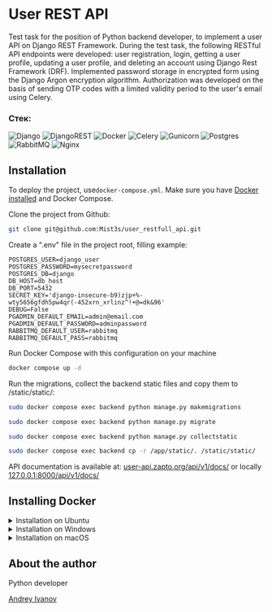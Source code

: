 # User REST API
Test task for the position of Python backend developer, to implement a user API on Django REST Framework. 
During the test task, the following RESTful API endpoints were developed: user registration, login, 
getting a user profile, updating a user profile, and deleting an account using Django Rest Framework (DRF). 
Implemented password storage in encrypted form using the Django Argon encryption algorithm. 
Authorization was developed on the basis of sending OTP codes with a limited validity period to the user's email 
using Celery.

### Стек:
![Django](https://img.shields.io/badge/django-%23092E20.svg?style=for-the-badge&logo=django&logoColor=white)
![DjangoREST](https://img.shields.io/badge/DJANGO-REST-ff1709?style=for-the-badge&logo=django&logoColor=white&color=ff1709&labelColor=gray)
![Docker](https://img.shields.io/badge/docker-%230db7ed.svg?style=for-the-badge&logo=docker&logoColor=white)
![Celery](https://img.shields.io/badge/celery-%23a9cc54.svg?style=for-the-badge&logo=celery&logoColor=ddf4a4)
![Gunicorn](https://img.shields.io/badge/gunicorn-%298729.svg?style=for-the-badge&logo=gunicorn&logoColor=white)
![Postgres](https://img.shields.io/badge/postgres-%23316192.svg?style=for-the-badge&logo=postgresql&logoColor=white)
![RabbitMQ](https://img.shields.io/badge/Rabbitmq-FF6600?style=for-the-badge&logo=rabbitmq&logoColor=white)
![Nginx](https://img.shields.io/badge/nginx-%23009639.svg?style=for-the-badge&logo=nginx&logoColor=white)



## Installation

To deploy the project, use`docker-compose.yml`. Make sure you have [Docker installed](#installing-docker) and Docker Compose.

Clone the project from Github:
```bash
git clone git@github.com:Mist3s/user_restfull_api.git
```
Create a ".env" file in the project root, filling example:
```text
POSTGRES_USER=django_user
POSTGRES_PASSWORD=mysecretpassword
POSTGRES_DB=django
DB_HOST=db_host
DB_PORT=5432
SECRET_KEY='django-insecure-b9)zjp+%-wty5656gfdh5pw4qr(-452xrn_xrlinz^!+@=dk&96'
DEBUG=False
PGADMIN_DEFAULT_EMAIL=admin@email.com
PGADMIN_DEFAULT_PASSWORD=adminpassword
RABBITMQ_DEFAULT_USER=rabbitmq
RABBITMQ_DEFAULT_PASS=rabbitmq
```

Run Docker Compose with this configuration on your machine
```bash
docker compose up -d
```
Run the migrations, collect the backend static files and copy them to /static/static/:
```bash
sudo docker compose exec backend python manage.py makemigrations
```
```bash
sudo docker compose exec backend python manage.py migrate
```
```bash
sudo docker compose exec backend python manage.py collectstatic
```
```bash
sudo docker compose exec backend cp -r /app/static/. /static/static/
```
API documentation is available at:
[user-api.zapto.org/api/v1/docs/](https://user-api.zapto.org/api/v1/docs/)
or locally
[127.0.0.1:8000/api/v1/docs/](http://127.0.0.1:8000/api/v1/docs/)



## Installing Docker

<details>
<summary>Installation on Ubuntu</summary>

1. ```bash
    sudo apt-get update
   ```
2. ```bash
    sudo apt-get install -y apt-transport-https ca-certificates curl software-properties-common
   ```
3. ```bash
    curl -fsSL https://download.docker.com/linux/ubuntu/gpg | sudo gpg --dearmor -o /usr/share/keyrings/docker-archive-keyring.gpg
   ```
4. ```bash
    echo "deb [signed-by=/usr/share/keyrings/docker-archive-keyring.gpg] https://download.docker.com/linux/ubuntu $(lsb_release -cs) stable" | sudo tee /etc/apt/sources.list.d/docker.list > /dev/null
   ```
5. ```bash
    sudo apt-get update
   ```
6. ```bash
    sudo apt-get install -y docker-ce docker-ce-cli containerd.io
   ```
7. ```bash
    sudo usermod -aG docker $USER
   ```
8. ```bash
    sudo reboot
   ```
</details>

<details>
<summary>Installation on Windows</summary>

1. Download the Docker Desktop installer from [the official Docker website](https://www.docker.com/products/docker-desktop) and install it.
2. Launch Docker Desktop after installation.

</details>

<details>
<summary>Installation on macOS</summary>

1. Download the Docker Desktop installer from [the official Docker website](https://www.docker.com/products/docker-desktop) and install it.
2. Launch Docker Desktop after installation.

</details>

## About the author
Python developer

[Andrey Ivanov](https://github.com/Mist3s)
